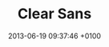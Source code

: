 ---
date: 2013-06-19 09:37:46 +0100
title: Clear Sans
link: "https://01.org/clear-sans"
description: "A versatile OpenType font for screen, print and Web, and designed with on-screen legibility in mind."
category: 
- Typography
- Visual design
resource-type: 
- _resource-types/fonts.md
---